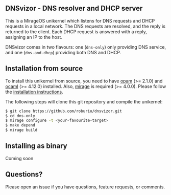 ## DNSvizor - DNS resolver and DHCP server

This is a MirageOS unikernel which listens for DNS requests and DHCP requests in a local network. The DNS requests are resolved, and the reply is returned to the client. Each DHCP request is answered with a reply, assigning an IP to the host.

DNSvizor comes in two flavours: one (`dns-only`) only providing DNS service, and one (`dns-and-dhcp`) providing both DNS and DHCP.

## Installation from source

To install this unikernel from source, you need to have
[opam](https://opam.ocaml.org) (>= 2.1.0) and
[ocaml](https://ocaml.org) (>= 4.12.0) installed. Also,
[mirage](https://mirageos.org) is required (>= 4.0.0). Please follow the
[installation instructions](https://mirageos.org/wiki/install).

The following steps will clone this git repository and compile the unikernel:

```bash
$ git clone https://github.com/roburio/dnsvizor.git
$ cd dns-only
$ mirage configure -t <your-favourite-target>
$ make depend
$ mirage build
```

## Installing as binary

Coming soon

## Questions?

Please open an issue if you have questions, feature requests, or comments.
